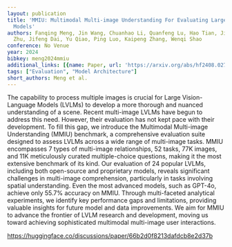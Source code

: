 ```yaml
---
layout: publication
title: 'MMIU: Multimodal Multi-image Understanding For Evaluating Large Vision-language
  Models'
authors: Fanqing Meng, Jin Wang, Chuanhao Li, Quanfeng Lu, Hao Tian, Jiaqi Liao, Xizhou
  Zhu, Jifeng Dai, Yu Qiao, Ping Luo, Kaipeng Zhang, Wenqi Shao
conference: No Venue
year: 2024
bibkey: meng2024mmiu
additional_links: [{name: Paper, url: 'https://arxiv.org/abs/hf2408.02718'}]
tags: ["Evaluation", "Model Architecture"]
short_authors: Meng et al.
---
```

The capability to process multiple images is crucial for Large Vision-Language Models (LVLMs) to develop a more thorough and nuanced understanding of a scene. Recent multi-image LVLMs have begun to address this need. However, their evaluation has not kept pace with their development. To fill this gap, we introduce the Multimodal Multi-image Understanding (MMIU) benchmark, a comprehensive evaluation suite designed to assess LVLMs across a wide range of multi-image tasks. MMIU encompasses 7 types of multi-image relationships, 52 tasks, 77K images, and 11K meticulously curated multiple-choice questions, making it the most extensive benchmark of its kind. Our evaluation of 24 popular LVLMs, including both open-source and proprietary models, reveals significant challenges in multi-image comprehension, particularly in tasks involving spatial understanding. Even the most advanced models, such as GPT-4o, achieve only 55.7% accuracy on MMIU. Through multi-faceted analytical experiments, we identify key performance gaps and limitations, providing valuable insights for future model and data improvements. We aim for MMIU to advance the frontier of LVLM research and development, moving us toward achieving sophisticated multimodal multi-image user interactions.

https://huggingface.co/discussions/paper/66b2d0f8213dafdcb8e2d37b